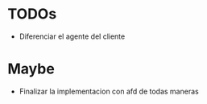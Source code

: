 # TODOs
- Diferenciar el agente del cliente

# Maybe
- Finalizar la implementacion con afd de todas maneras
